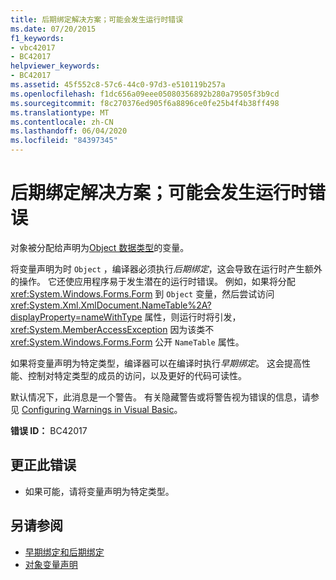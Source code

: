 ```yaml
---
title: 后期绑定解决方案；可能会发生运行时错误
ms.date: 07/20/2015
f1_keywords:
- vbc42017
- BC42017
helpviewer_keywords:
- BC42017
ms.assetid: 45f552c8-57c6-44c0-97d3-e510119b257a
ms.openlocfilehash: f1dc656a09eee05080356892b280a79505f3b9cd
ms.sourcegitcommit: f8c270376ed905f6a8896ce0fe25b4f4b38ff498
ms.translationtype: MT
ms.contentlocale: zh-CN
ms.lasthandoff: 06/04/2020
ms.locfileid: "84397345"
---
```

# <a name="late-bound-resolution-runtime-errors-could-occur"></a>后期绑定解决方案；可能会发生运行时错误
对象被分配给声明为[Object 数据类型](../data-types/object-data-type.md)的变量。  
  
 将变量声明为时 `Object` ，编译器必须执行*后期绑定*，这会导致在运行时产生额外的操作。 它还使应用程序易于发生潜在的运行时错误。 例如，如果将分配 <xref:System.Windows.Forms.Form> 到 `Object` 变量，然后尝试访问 <xref:System.Xml.XmlDocument.NameTable%2A?displayProperty=nameWithType> 属性，则运行时将引发， <xref:System.MemberAccessException> 因为该类不 <xref:System.Windows.Forms.Form> 公开 `NameTable` 属性。  
  
 如果将变量声明为特定类型，编译器可以在编译时执行*早期绑定*。 这会提高性能、控制对特定类型的成员的访问，以及更好的代码可读性。  
  
 默认情况下，此消息是一个警告。 有关隐藏警告或将警告视为错误的信息，请参见 [Configuring Warnings in Visual Basic](/visualstudio/ide/configuring-warnings-in-visual-basic)。  
  
 **错误 ID：** BC42017  
  
## <a name="to-correct-this-error"></a>更正此错误  
  
- 如果可能，请将变量声明为特定类型。  
  
## <a name="see-also"></a>另请参阅

- [早期绑定和后期绑定](../../programming-guide/language-features/early-late-binding/index.md)
- [对象变量声明](../../programming-guide/language-features/variables/object-variable-declaration.md)
